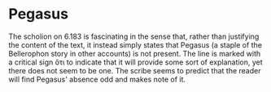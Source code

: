 
# Pegasus 

The scholion on 6.183 is fascinating in the sense that, rather than justifying the content of the text, it instead simply states that Pegasus (a staple of the Bellerophon story in other accounts) is not present. The line is marked with a critical sign ὅτι to indicate that it will provide some sort of explanation, yet there does not seem to be one. The scribe seems to predict that the reader will find Pegasus' absence odd and makes note of it. 
